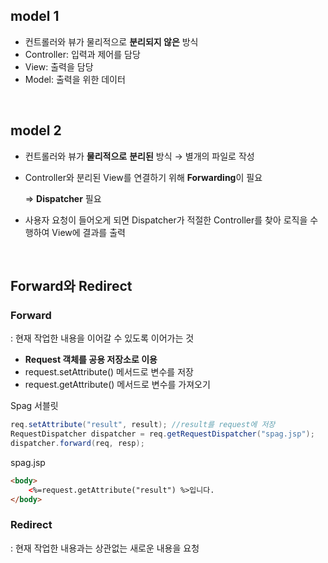 ## model 1

- 컨트롤러와 뷰가 물리적으로 **분리되지 않은** 방식
- Controller: 입력과 제어를 담당
- View: 출력을 담당
- Model: 출력을 위한 데이터

<br>

## model 2

- 컨트롤러와 뷰가 **물리적으로** **분리된** 방식 → 별개의 파일로 작성
- Controller와 분리된 View를 연결하기 위해 **Forwarding**이 필요

    ⇒ **Dispatcher** 필요

- 사용자 요청이 들어오게 되면 Dispatcher가 적절한 Controller를 찾아 로직을 수행하여 View에 결과를 출력

<br>

## Forward와 Redirect

### Forward

: 현재 작업한 내용을 이어갈 수 있도록 이어가는 것

- **Request 객체를 공용 저장소로 이용**
- request.setAttribute() 메서드로 변수를 저장
- request.getAttribute() 메서드로 변수를 가져오기

Spag 서블릿

```java
req.setAttribute("result", result); //result를 request에 저장
RequestDispatcher dispatcher = req.getRequestDispatcher("spag.jsp");
dispatcher.forward(req, resp);
```

spag.jsp

```html
<body>
	<%=request.getAttribute("result") %>입니다.
</body>
```

### Redirect

: 현재 작업한 내용과는 상관없는 새로운 내용을 요청